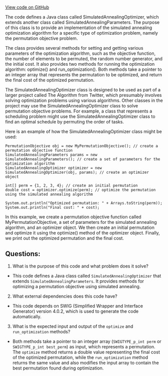 [View code on GitHub](https://github.com/misbahsy/the-algorithm/ann/src/main/java/com/twitter/ann/faiss/swig/SimulatedAnnealingOptimizer.java)

The code defines a Java class called SimulatedAnnealingOptimizer, which extends another class called SimulatedAnnealingParameters. The purpose of this class is to provide an implementation of the simulated annealing optimization algorithm for a specific type of optimization problem, namely the permutation objective problem. 

The class provides several methods for setting and getting various parameters of the optimization algorithm, such as the objective function, the number of elements to be permuted, the random number generator, and the initial cost. It also provides two methods for running the optimization algorithm: optimize() and run_optimization(). Both methods take a pointer to an integer array that represents the permutation to be optimized, and return the final cost of the optimized permutation. 

The SimulatedAnnealingOptimizer class is designed to be used as part of a larger project called The Algorithm from Twitter, which presumably involves solving optimization problems using various algorithms. Other classes in the project may use the SimulatedAnnealingOptimizer class to solve permutation objective problems. For example, a class that represents a scheduling problem might use the SimulatedAnnealingOptimizer class to find an optimal schedule by permuting the order of tasks. 

Here is an example of how the SimulatedAnnealingOptimizer class might be used:

```
PermutationObjective obj = new MyPermutationObjective(); // create a permutation objective function
SimulatedAnnealingParameters params = new SimulatedAnnealingParameters(); // create a set of parameters for the optimization algorithm
SimulatedAnnealingOptimizer optimizer = new SimulatedAnnealingOptimizer(obj, params); // create an optimizer object

int[] perm = {1, 2, 3, 4}; // create an initial permutation
double cost = optimizer.optimize(perm); // optimize the permutation using the simulated annealing algorithm

System.out.println("Optimized permutation: " + Arrays.toString(perm));
System.out.println("Final cost: " + cost);
```

In this example, we create a permutation objective function called MyPermutationObjective, a set of parameters for the simulated annealing algorithm, and an optimizer object. We then create an initial permutation and optimize it using the optimize() method of the optimizer object. Finally, we print out the optimized permutation and the final cost.
## Questions: 
 1. What is the purpose of this code and what problem does it solve?
- This code defines a Java class called `SimulatedAnnealingOptimizer` that extends `SimulatedAnnealingParameters`. It provides methods for optimizing a permutation objective using simulated annealing.
2. What external dependencies does this code have?
- This code depends on SWIG (Simplified Wrapper and Interface Generator) version 4.0.2, which is used to generate the code automatically.
3. What is the expected input and output of the `optimize` and `run_optimization` methods?
- Both methods take a pointer to an integer array (`SWIGTYPE_p_int perm` or `SWIGTYPE_p_int best_perm`) as input, which represents a permutation. The `optimize` method returns a double value representing the final cost of the optimized permutation, while the `run_optimization` method returns the same value and also modifies the input array to contain the best permutation found during optimization.